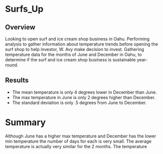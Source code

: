 # Surfs_Up
## Overview
Looking to open surf and ice cream shop business in Oahu. Performing analysis to gather information about temperature trends before opening the surf shop to help investor, W. Avy make decision to invest. Gathering temperature data for the months of June and December in Oahu, to determine if the surf and ice cream shop business is sustainable year-round.

## Results
- The mean temperature is only 4 degrees lower in December than June.
- The max temperature in June is only 2 degrees higher than December.
- The standard deviation is only .5 degrees from June to December.

# Summary
Although June has a higher max temperature and December has the lower min temperature the number of days for each is very small.  The average temperature is actually very similar for the 2 months. The temperature 
